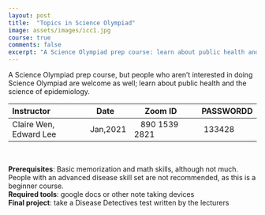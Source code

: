 ```yaml
---
layout: post
title:  "Topics in Science Olympiad"
image: assets/images/icc1.jpg
course: true
comments: false
excerpt: "A Science Olympiad prep course: learn about public health and the science of epidemiology."
---
```


A Science Olympiad prep course, but people who aren’t interested in doing Science Olympiad are welcome as well; learn about public health and the science of epidemiology.

| Instructor  | &nbsp;&nbsp;&nbsp;Date&nbsp; | &nbsp;&nbsp; &nbsp;&nbsp;Zoom ID &nbsp; | &nbsp;PASSWORDD  |
| :---        |    :----   |          :--- |  :--- |
| Claire Wen, Edward Lee | Jan,2021   |&nbsp;&nbsp; 890 1539 2821 &nbsp; &nbsp; |&nbsp; 133428|

<br/>

**Prerequisites**: Basic memorization and math skills, although not much. People with an advanced disease skill set are not recommended, as this is a beginner course.  
**Required tools**: google docs or other note taking devices  
**Final project**: take a Disease Detectives test written by the lecturers  
